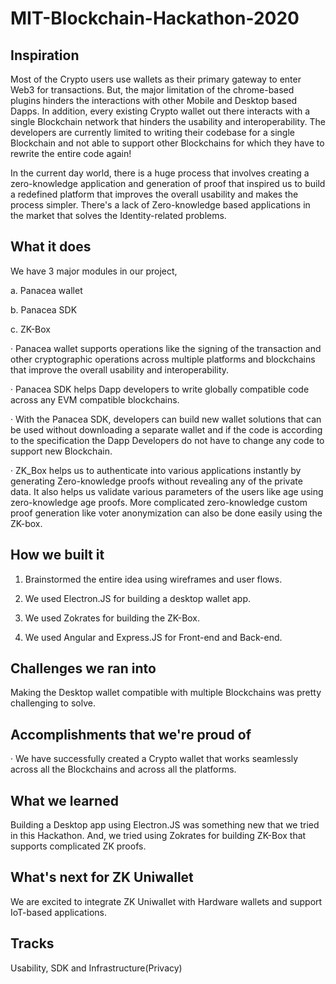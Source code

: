 # MIT-Blockchain-Hackathon-2020

## Inspiration

Most of the Crypto users use wallets as their primary gateway to enter Web3 for transactions. But, the major limitation of the chrome-based plugins hinders the interactions with other Mobile and Desktop based Dapps. In addition, every existing Crypto wallet out there interacts with a single Blockchain network that hinders the usability and interoperability. The developers are currently limited to writing their codebase for a single Blockchain and not able to support other Blockchains for which they have to rewrite the entire code again!

In the current day world, there is a huge process that involves creating a zero-knowledge application and generation of proof that inspired us to build a redefined platform that improves the overall usability and makes the process simpler. There's a lack of Zero-knowledge based applications in the market that solves the Identity-related problems.



## What it does

We have 3 major modules in our project,

a. Panacea wallet

b. Panacea SDK

c. ZK-Box



· Panacea wallet supports operations like the signing of the transaction and other cryptographic operations across multiple platforms and blockchains that improve the overall usability and interoperability.

· Panacea SDK helps Dapp developers to write globally compatible code across any EVM compatible blockchains. 

· With the Panacea SDK, developers can build new wallet solutions that can be used without downloading a separate wallet and if the code is according to the specification the Dapp Developers do not have to change any code to support new Blockchain.

· ZK_Box helps us to authenticate into various applications instantly by generating Zero-knowledge proofs without revealing any of the private data. It also helps us validate various parameters of the users like age using zero-knowledge age proofs. More complicated zero-knowledge custom proof generation like voter anonymization can also be done easily using the ZK-box.  



## How we built it

1. Brainstormed the entire idea using wireframes and user flows.

2. We used Electron.JS for building a desktop wallet app.

3. We used Zokrates for building the ZK-Box.

4. We used Angular and Express.JS for Front-end and Back-end.



## Challenges we ran into

Making the Desktop wallet compatible with multiple Blockchains was pretty challenging to solve.



## Accomplishments that we're proud of

· We have successfully created a Crypto wallet that works seamlessly across all the Blockchains and across all the platforms.



## What we learned

Building a Desktop app using Electron.JS was something new that we tried in this Hackathon. And, we tried using Zokrates for building ZK-Box that supports complicated ZK proofs.



## What's next for ZK Uniwallet

We are excited to integrate ZK Uniwallet with Hardware wallets and support IoT-based applications.

## Tracks
Usability, SDK and Infrastructure(Privacy)